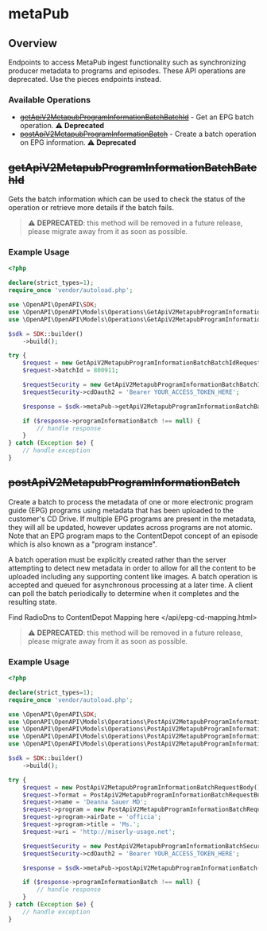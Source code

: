 # metaPub

## Overview

Endpoints to access MetaPub ingest functionality such as synchronizing producer metadata to programs and episodes. These API operations are deprecated. Use the pieces endpoints instead.

### Available Operations

* [~~getApiV2MetapubProgramInformationBatchBatchId~~](#getapiv2metapubprograminformationbatchbatchid) - Get an EPG batch operation. :warning: **Deprecated**
* [~~postApiV2MetapubProgramInformationBatch~~](#postapiv2metapubprograminformationbatch) - Create a batch operation on EPG information. :warning: **Deprecated**

## ~~getApiV2MetapubProgramInformationBatchBatchId~~

Gets the batch information which can be used to check the status of the operation or retrieve more details if the batch fails.

> :warning: **DEPRECATED**: this method will be removed in a future release, please migrate away from it as soon as possible.

### Example Usage

```php
<?php

declare(strict_types=1);
require_once 'vendor/autoload.php';

use \OpenAPI\OpenAPI\SDK;
use \OpenAPI\OpenAPI\Models\Operations\GetApiV2MetapubProgramInformationBatchBatchIdRequest;
use \OpenAPI\OpenAPI\Models\Operations\GetApiV2MetapubProgramInformationBatchBatchIdSecurity;

$sdk = SDK::builder()
    ->build();

try {
    $request = new GetApiV2MetapubProgramInformationBatchBatchIdRequest();
    $request->batchId = 800911;

    $requestSecurity = new GetApiV2MetapubProgramInformationBatchBatchIdSecurity();
    $requestSecurity->cdOauth2 = 'Bearer YOUR_ACCESS_TOKEN_HERE';

    $response = $sdk->metaPub->getApiV2MetapubProgramInformationBatchBatchId($request, $requestSecurity);

    if ($response->programInformationBatch !== null) {
        // handle response
    }
} catch (Exception $e) {
    // handle exception
}
```

## ~~postApiV2MetapubProgramInformationBatch~~

Create a batch to process the metadata of one or more electronic program guide (EPG) programs using metadata that has been uploaded to the customer's CD Drive. If multiple EPG programs are present in the metadata, they will all be updated, however updates across programs are not atomic. Note that an EPG program maps to the ContentDepot concept of an episode which is also known as a "program instance".

A batch operation must be explicitly created rather than the server attempting to detect new metadata in order to allow for all the content to be uploaded including any supporting content like images. A batch operation is accepted and queued for asynchronous processing at a later time. A client can poll the batch periodically to determine when it completes and the resulting state.


Find RadioDns to ContentDepot Mapping here
</api/epg-cd-mapping.html>

> :warning: **DEPRECATED**: this method will be removed in a future release, please migrate away from it as soon as possible.

### Example Usage

```php
<?php

declare(strict_types=1);
require_once 'vendor/autoload.php';

use \OpenAPI\OpenAPI\SDK;
use \OpenAPI\OpenAPI\Models\Operations\PostApiV2MetapubProgramInformationBatchRequestBody;
use \OpenAPI\OpenAPI\Models\Operations\PostApiV2MetapubProgramInformationBatchRequestBodyFormatEnum;
use \OpenAPI\OpenAPI\Models\Operations\PostApiV2MetapubProgramInformationBatchRequestBodyProgram;
use \OpenAPI\OpenAPI\Models\Operations\PostApiV2MetapubProgramInformationBatchSecurity;

$sdk = SDK::builder()
    ->build();

try {
    $request = new PostApiV2MetapubProgramInformationBatchRequestBody();
    $request->format = PostApiV2MetapubProgramInformationBatchRequestBodyFormatEnum::RADIODNS;
    $request->name = 'Deanna Sauer MD';
    $request->program = new PostApiV2MetapubProgramInformationBatchRequestBodyProgram();
    $request->program->airDate = 'officia';
    $request->program->title = 'Ms.';
    $request->uri = 'http://miserly-usage.net';

    $requestSecurity = new PostApiV2MetapubProgramInformationBatchSecurity();
    $requestSecurity->cdOauth2 = 'Bearer YOUR_ACCESS_TOKEN_HERE';

    $response = $sdk->metaPub->postApiV2MetapubProgramInformationBatch($request, $requestSecurity);

    if ($response->programInformationBatch !== null) {
        // handle response
    }
} catch (Exception $e) {
    // handle exception
}
```
